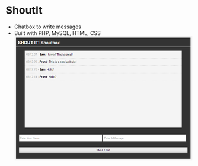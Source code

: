 # ShoutIt
- Chatbox to write messages
- Built with PHP, MySQL, HTML, CSS
![ScreenShot](/img/image.png)
